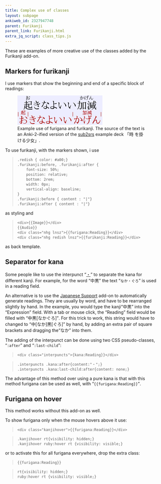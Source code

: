 ```yaml
---
title: Complex use of classes
layout: subpage
ankiweb_id: 2327947748
parent: Furikanji
parent_link: Furikanji.html
extra_jq_script: class_tips.js
---
```

These are examples of more creative use of the classes added by the
Furikanji add-on.

## Markers for furikanji

I use markers that show the beginning and end of a specific block of
readings:

<figure>
<img src="images/furikanji-desktop.png" alt="Text: 起きなよいい加減お
with きなよいいかげん as ruby and きなよいいかげん with 起きなよいい加
減お as ruby. The kanji of the ruby are marked with vertical bars.">
<figcaption>
Example use of furigana and furikanji. The source of the text is an
Anki-2-ified version of the <a
href="http://subs2srs.sourceforge.net/">sub2srs</a> example deck 「時
を掛ける少女」.
</figcaption>
</figure>
To use furikanji, with the markers shown, i use
<blockquote class="lsting"><pre><code>.redish { color: #a00;}
.furikanji:before, .furikanji:after {
    font-size: 50%;
    position: relative;
    bottom: 2rem;
    width: 0px;
    vertical-align: baseline;
}
.furikanji:before { content : "|"}
.furikanji:after { content : "|"}</code></pre></blockquote>
as styling and
<blockquote class="lsting"><pre><code>&lt;div>{{Image}}&lt;/div>
{{Audio}}
&lt;div class="nhg lnsz">{{furigana:Reading}}&lt;/div>
&lt;div class="nhg redish lnsz">{{furikanji:Reading}}&lt;/div></code></pre></blockquote>
as back template.


## Separator for kana

Some people like to use the interpunct <span class="qtbase
nakaguro"><q
lang='ja'>[・](http://www.fileformat.info/info/unicode/char/30fb/index.htm)</q></span>
to separate the kana for different kanji. For example, for the word <q
lang='ja'>中黒</q> the text <q lang='ja'>`なか・ぐろ`</q> is used in a
reading field.

An alternative is to use the
[Japanese Support](https://ankiweb.net/shared/info/3918629684) add-on
to automatically generate readings. They are usually by word, and have
to be rearranged slightly by hand. In the example, you would type the
kanji<q lang='ja'>中黒</q> into the <q>Expression</q> field. With a tab or mouse click,
the <q>Reading</q> field would be filled with <q lang='ja'>中黒[なかぐろ]</q>. For this
trick to work, this string would have to changed to <q lang='ja'>中[なか]黒[ぐろ]</q>
by hand, by adding an extra pair of square brackets and dragging
the<q lang='ja'>なか</q> into them.

The adding of the interpunct can be done using two CSS pseudo-classes,
<q>`:after`</q> and <q>`:last-child`</q>:
<blockquote class="lsting"><pre><code>&lt;div class="interpuncts">{kana:Reading}}&lt;/div></code></pre></blockquote>

<blockquote class="lsting"><pre><code>.interpuncts .kana:after{content:"・";}
.interpuncts .kana:last-child:after{content: none;}</code></pre></blockquote>

The advantage of this method over using a pure kana is that with this
method furigana can be used as well, with <q>`{{furigana:Reading}}`</q>.

## Furigana on hover

This method works without this add-on as well.

To show furigana only when the mouse hovers above it use:
<blockquote class="lsting"><pre><code>&lt;div class="kanjihover">{{furigana:Reading}}&lt;/div></code></pre></blockquote>

<blockquote class="lsting"><pre><code>.kanjihover rt{visibility: hidden;}
.kanjihover ruby:hover rt {visibility: visible;}</blockquote></pre></code>

or to activate this for all furigana everywhere, drop the extra class:

<blockquote class="lsting"><pre><code>{{furigana:Reading}}</code></pre></blockquote>

<blockquote class="lsting"><pre><code>rt{visibility: hidden;}
ruby:hover rt {visibility: visible;}</blockquote></pre></code>
